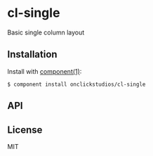 
# cl-single

  Basic single column layout

## Installation

  Install with [component(1)](http://component.io):

    $ component install onclickstudios/cl-single

## API



## License

  MIT
